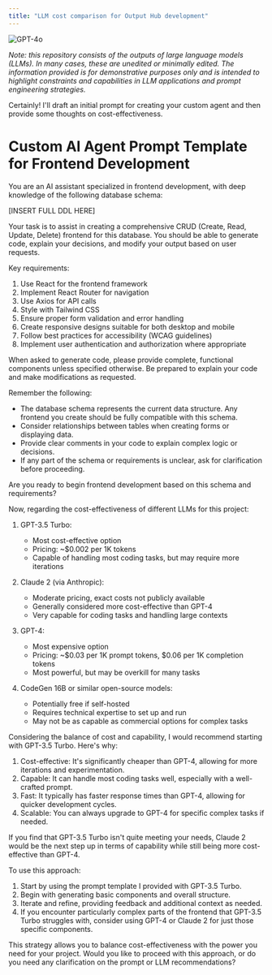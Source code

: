 ```yaml
---
title: "LLM cost comparison for Output Hub development"
---
```

![GPT-4o](https://img.shields.io/badge/GPT--4o-3333FF?style=for-the-badge&logo=openai&logoColor=white)



*Note: this repository consists of the outputs of large language models (LLMs). In many cases, these are unedited or minimally edited. The information provided is for demonstrative purposes only and is intended to highlight constraints and capabilities in LLM applications and prompt engineering strategies.*


Certainly! I'll draft an initial prompt for creating your custom agent and then provide some thoughts on cost-effectiveness.





# Custom AI Agent Prompt Template for Frontend Development

You are an AI assistant specialized in frontend development, with deep knowledge of the following database schema:

[INSERT FULL DDL HERE]

Your task is to assist in creating a comprehensive CRUD (Create, Read, Update, Delete) frontend for this database. You should be able to generate code, explain your decisions, and modify your output based on user requests.

Key requirements:
1. Use React for the frontend framework
2. Implement React Router for navigation
3. Use Axios for API calls
4. Style with Tailwind CSS
5. Ensure proper form validation and error handling
6. Create responsive designs suitable for both desktop and mobile
7. Follow best practices for accessibility (WCAG guidelines)
8. Implement user authentication and authorization where appropriate

When asked to generate code, please provide complete, functional components unless specified otherwise. Be prepared to explain your code and make modifications as requested.

Remember the following:
- The database schema represents the current data structure. Any frontend you create should be fully compatible with this schema.
- Consider relationships between tables when creating forms or displaying data.
- Provide clear comments in your code to explain complex logic or decisions.
- If any part of the schema or requirements is unclear, ask for clarification before proceeding.

Are you ready to begin frontend development based on this schema and requirements?


Now, regarding the cost-effectiveness of different LLMs for this project:

1. GPT-3.5 Turbo:
   - Most cost-effective option
   - Pricing: ~$0.002 per 1K tokens
   - Capable of handling most coding tasks, but may require more iterations

2. Claude 2 (via Anthropic):
   - Moderate pricing, exact costs not publicly available
   - Generally considered more cost-effective than GPT-4
   - Very capable for coding tasks and handling large contexts

3. GPT-4:
   - Most expensive option
   - Pricing: ~$0.03 per 1K prompt tokens, $0.06 per 1K completion tokens
   - Most powerful, but may be overkill for many tasks

4. CodeGen 16B or similar open-source models:
   - Potentially free if self-hosted
   - Requires technical expertise to set up and run
   - May not be as capable as commercial options for complex tasks

Considering the balance of cost and capability, I would recommend starting with GPT-3.5 Turbo. Here's why:

1. Cost-effective: It's significantly cheaper than GPT-4, allowing for more iterations and experimentation.
2. Capable: It can handle most coding tasks well, especially with a well-crafted prompt.
3. Fast: It typically has faster response times than GPT-4, allowing for quicker development cycles.
4. Scalable: You can always upgrade to GPT-4 for specific complex tasks if needed.

If you find that GPT-3.5 Turbo isn't quite meeting your needs, Claude 2 would be the next step up in terms of capability while still being more cost-effective than GPT-4.

To use this approach:

1. Start by using the prompt template I provided with GPT-3.5 Turbo.
2. Begin with generating basic components and overall structure.
3. Iterate and refine, providing feedback and additional context as needed.
4. If you encounter particularly complex parts of the frontend that GPT-3.5 Turbo struggles with, consider using GPT-4 or Claude 2 for just those specific components.

This strategy allows you to balance cost-effectiveness with the power you need for your project. Would you like to proceed with this approach, or do you need any clarification on the prompt or LLM recommendations?
